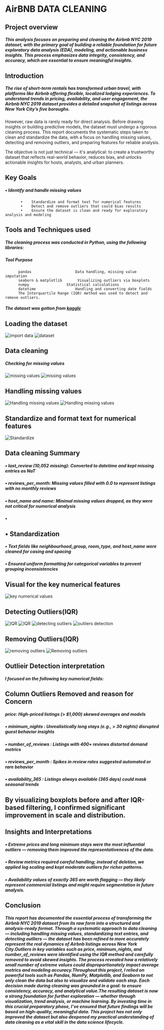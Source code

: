 # AirBNB DATA CLEANING
## Project overview
##### This analysis focuses on preparing and cleaning the Airbnb NYC 2019 dataset, with the primary goal of building a reliable foundation for future exploratory data analysis (EDA), modeling, and actionable business insights. This process emphasizes data integrity, consistency, and accuracy, which are essential to ensure meaningful insights.
## Introduction
##### The rise of short-term rentals has transformed urban travel, with platforms like Airbnb offering flexible, localized lodging experiences. To understand trends in pricing, availability, and user engagement, the Airbnb NYC 2019 dataset provides a detailed snapshot of listings across New York City’s five boroughs.

However, raw data is rarely ready for direct analysis. Before drawing insights or building predictive models, the dataset must undergo a rigorous cleaning process. This report documents the systematic steps taken to clean and standardize the data, with a focus on handling missing values, detecting and removing outliers, and preparing features for reliable analysis.

The objective is not just technical — it's analytical: to create a trustworthy dataset that reflects real-world behavior, reduces bias, and unlocks actionable insights for hosts, analysts, and urban planners.
## Key Goals
#####      •	Identify and handle missing values
           •	Standardize and format text for numerical features
           •	Detect and remove outliers that could bias results
           •	Ensure the dataset is clean and ready for exploratory analysis and modeling

## Tools and Techniques used
##### The cleaning process was conducted in Python, using the following libraries:
#####      Tool	                Purpose
          pandas	                Data handling, missing value imputation
          seaborn & matplotlib	     Visualizing outliers via boxplots
          numpy	                Statistical calculations
          datetime	                Handling and converting date fields
          The Interquartile Range (IQR) method was used to detect and remove outliers.
          
##### The dataset was gotton from [kaggle](https://kaggle.com/dataset) 
## Loading the dataset
![import data](https://github.com/omodara12/oibsip_task-No-2/blob/main/images/task2-1.png)
![dataset](https://github.com/omodara12/oibsip_task-No-2/blob/main/task%202-2.png)
## Data cleaning
##### Checking for missing values
![missing values](https://github.com/omodara12/oibsip_task-No-2/blob/main/task%202-4.png)
![missing values](https://github.com/omodara12/oibsip_task-No-2/blob/main/task2_3.png)
## Handling missing values
![Handling missing values](https://github.com/omodara12/oibsip_task-No-2/blob/main/Task2-5.png)
![Handling missing values](https://github.com/omodara12/oibsip_task-No-2/blob/main/Task2-6.png)
## Standardize and format text for numerical features
![Standardize](https://github.com/omodara12/oibsip_task-No-2/blob/main/Task2-10.png)
## Data cleaning Summary
##### •	last_review (10,052 missing): Converted to datetime and kept missing entries as NaT
##### •	reviews_per_month: Missing values filled with 0.0 to represent listings with no monthly reviews
##### •	host_name and name: Minimal missing values dropped, as they were not critical for numerical analysis
##### •	
## •	Standardization
##### •	Text fields like neighbourhood_group, room_type, and host_name were cleaned for casing and spacing
##### •	Ensured uniform formatting for categorical variables to prevent grouping inconsistencies


## Visual for the key numerical features
![key numerical values](https://github.com/omodara12/oibsip_task-No-2/blob/main/Task%202-11.png)
## Detecting Outliers(IQR)
![IQR](https://github.com/omodara12/oibsip_task-No-2/blob/main/Task2-14.png)
![IQR](https://github.com/omodara12/oibsip_task-No-2/blob/main/Task2-16.png)
![detecting outliers](https://github.com/omodara12/oibsip_task-No-2/blob/main/Task2-12.png)
![outliers detection](https://github.com/omodara12/oibsip_task-No-2/blob/main/Task2-13.png)
## Removing Outliers(IQR)
![removing outliers](https://github.com/omodara12/oibsip_task-No-2/blob/main/Task2-17.png)
![Removing outliers](https://github.com/omodara12/oibsip_task-No-2/blob/main/Task2-18.png)
## Outlieir Detection interpretation
##### I focused on the following key numerical fields:
## Column	Outliers Removed and reason for Concern
##### price:	            High-priced listings (> $1,000) skewed averages and models	
##### • minimum_nights :	            Unrealistically long stays (e.g., > 30 nights) disrupted guest behavior insights	
##### • number_of_reviews :	 Listings with 400+ reviews distorted demand metrics	
##### • reviews_per_month :	 Spikes in review rates suggested automated or rare behavior	
##### • availability_365 :	 Listings always available (365 days) could mask seasonal trends	
## By visualizing boxplots before and after IQR-based filtering, I confirmed significant improvement in scale and distribution.
## Insights and Interpretations
##### •	Extreme prices and long minimum stays were the most influential outliers — removing them improved the representativeness of the data.
##### •	Review metrics required careful handling; instead of deletion, we applied log scaling and kept moderate outliers for richer patterns.
##### •	Availability values of exactly 365 are worth flagging — they likely represent commercial listings and might require segmentation in future analysis.
## Conclusion
##### This report has documented the essential process of transforming the Airbnb NYC 2019 dataset from its raw form into a structured and analysis-ready format. Through a systematic approach to data cleaning — including handling missing values, standardizing text entries, and detecting outliers — the dataset has been refined to more accurately represent the real dynamics of Airbnb listings across New York City.Outliers in key variables such as price, minimum_nights, and number_of_reviews were identified using the IQR method and carefully removed to avoid skewed insights. The process revealed how a relatively small number of extreme values could disproportionately impact average metrics and modeling accuracy.Throughout this project, I relied on powerful tools such as Pandas, NumPy, Matplotlib, and Seaborn to not only clean the data but also to visualize and validate each step. Each decision made during cleaning was grounded in a goal: to ensure consistency, accuracy, and analytical value.The resulting dataset is now a strong foundation for further exploration — whether through visualization, trend analysis, or machine learning. By investing time in this crucial preparatory phase, I’ve ensured that future findings will be based on high-quality, meaningful data. This project has not only improved the dataset but also deepened my practical understanding of data cleaning as a vital skill in the data science lifecycle.








